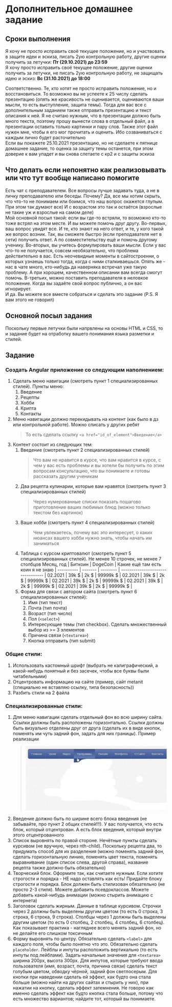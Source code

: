 # Дополнительное домашнее задание

## Сроки выполнения

Я хочу не просто исправить своё текущее положение, но и участвовать в защите идеи и эскиза, писать 2ую контрольную работу, другие оценки получить за летучки: **Пт (29.10.2021) до 23:59**  
Я хочу просто исправить своё текущее положение, другие оценки получить за летучки, не писать 2ую контрольную работу, не защищать идею и эскиз: **Вс (31.10.2021) до 18:00**

Соответственно. Те, кто хотят не просто исправить положение, но и восстановиться. То возможно вы не успеете к 25 числу сделать презентацию (опять же красивость не оценивается, оцениваются ваши мысли, то есть выступление, защита темы). Тогда для вас все с дополнительным заданием также отправить презентацию и текст описания к ней. Я не считаю нужным, что в презентации должно быть много текста, поэтому прошу вынести слова в отдельный файл, а в презентации оставить только картинки и пару слов. Также этот файл нужен мне, чтобы я его мог прочитать и оценить. Ибо созваниваться с каждым лично будет расточительно  
Если вы покажете 25.10.2021 презентацию, но не сделаете к пятнице домашнее задание, то оценка за защиту темы останется, при этом доверие к вам упадет и вы снова слетаете с кр2 и с защиты эскиза

## Что делать если непонятно как реализовывать или что тут вообще написано помогите

Есть чат с преподавателем. Все вопросы лучше задавать туда, а не в личку преподавателю или беседы. Почему? Да, все мы хотим скрыть, что что-то не понимаем или боимся, что наш вопрос окажется глупым. При этом так думают все) И с возрастом это так и остаётся (взрослые не такие уж и взрослые на самом деле)  
Мой основной посыл такой: если вы где-то встряли, то возможно кто-то тоже встрял на этом месте. И вы можете помочь друг другу. Во-первых, ваш вопрос увидят все. И те, кто знают на него ответ, и те, у кого такой же вопрос возник. Так, вы сможете быстро (если преподавателя нет в сети) получить ответ. А по совместительству ещё и помочь другому ученику. Во-вторых, вы учитесь формулировать ваши мысли. Если у вас что-то не получается, совсем необязательно, что проблема действительно в вас. Есть неочевидные моменты в сайтостроенни, о которых узнаешь только тогда, когда с ними сталкиваешься. Опять же - нас в чате много, кто-нибудь да наверняка встречал уже такую проблему. А при хорошем, качественном описании вам всегда смогут помочь. В-третьих, можно поставить преподавателя в неловкое положение. Когда вы задаёте свой вопрос публично, а он вас игнорирует.  
И да. Вы можете все вместе собраться и сделать это задание (P.S. Я вам этого не говорил)

## Основной посыл задания

Поскольку первые летучки были напрвлены на основы HTML и CSS, то и задание будет на отработку вашего понимания языка разметки и стилей.

## Задание

### Создать Angular приложение со следующим наполнением:
1. Сделать меню навигации (смотреть пункт 1 специализированных стилей). Пункты меню:
    1. Введение
    1. Рецепты
    1. Хобби
    1. Крипта
    1. Контакты
1. Меню навигации должно перекидывать на контент (как было в дз или контрольной работе). Можно списать у других ребят
    > То есть сделать ссылку `<a href="id_of_element">Введение</a>`
1. Контент состоит из следующих тем:
    1. Введение (смотреть пункт 2 специализированных стилей)
        > Что вам не нравится в курсе, что вам нравится в курсе, с чем у вас есть проблемы и вы хотели бы получить по этим вопросам консультацию, что вы понимаете и готовы рассказать другим ученикам
    1. Два рецепта кулинарии, которые вам нравятся (смотреть пункт 3 специализированных стилей)
        > Через нумерованные списки показать пошагово приготовление ваших любимых блюд (можно только текстом без картинок)
    1. Ваше хобби (смотреть пункт 4 специализированных стилей)
        > Чем увлекаетесь, почему вас это интересует, о каких нюансах вашего хобби нужно знать, чтобы начать им заниматься
    1. Таблица с курсом криптовалют (смотреть пункт 5 специализированных стилей). Не менее 10 строчек, не менее 7 столбцов
        Месяц, год | Биткоин | DogeCoin | Какие ещё там есть коин я не знаю |
        ---------- | ------- | -------- | --------------------------------- |
        02.2021    | 39k $   | 2k $     | 99999k $                          |
        02.2021    | 39k $   | 2k $     | 99999k $                          |
        02.2021    | 39k $   | 2k $     | 99999k $                          |
        02.2021    | 39k $   | 2k $     | 99999k $                          |
        02.2021    | 39k $   | 2k $     | 99999k $                          |
    1. Форма для связи с автором сайта (смотреть пункт 6 специализированных стилей):
        1. Имя (тип текст)
        1. Почта (тип почта)
        1. Возраст (тип число)
        1. Пол (`<select>`)
        1. Интересующие темы (тип checkbox). Сделать множественный выбор из >= 3 элементов
        1. Причина связи (`<textarea>`)
        1. Кнопка отправить (тип submit)

### Общие стили:
1. Использовать кастомный шрифт (выбрать не калиграфический, а какой-нибудь понятный и без засечек, чтобы все буквы были читабельными)
1. Отцентровать информацию на сайте (пример, сайт metanit (специально не вставляю ссылку, типа безопасность))
1. Разбить стили на 2 файла

### Специализированные стили:
1. Для меню навигации сделать отдельный фон во всю ширину сайта. Ссылки должны быть расположены горизонтально. Ссылки должны быть визуально отделены друг от друга (сделать их в виде кнопок, поменять им чуть задний фон, задать для них границы). Пример реализации
    > ![Пример реализации](/images/Inkedmenu.jpg)
1. Введение должно быть по ширине всего блока введения (не забывайте, про пункт 2 общих стилей!!!). У вас получается, что есть блок, который отцентрован. А есть блок введения, который внутри этого отцентрованного
1. Список выровнять по правой стороне. Нечётные пункты сделать курсивом (не вручную, через nth-child). Поскольку рецепта два, то придумать способ для их разделения (можно поменять задний фон, сделать горизонтальную линию, поменять цвет текста, поменять выравнивание (один список слева, другой справа), название рецепта также должно быть обязательно)
1. Творческий блок. Оформите так, как считаете нужным. Если хотите строгости и порядка - НЕ надо оставлять как есть! Придайте блоку строгости и порядка. Блок должен быть стилизован обязательно (не просто 2-3 стиля). Можете добавить псевдоклассов. Можете добавить какой-нибудь анимации (можно стырить анимацию с интернета)
1. Заголовок сделать жирным. Данные в таблице курсивом. Строчки через 2 должны быть выделены другим цветом (то есть 0 строка, 3 строка, 6 строка, 9 строка). Столбцы через 1 должны быть выделены другим цветом (то есть 0 столбец, 2 столбец, 4 столбец, 6 столбец). Как показывает практика - нагляднее всего менять задний фон, но не делайте его слишком токсичным
1. Форму выровнять по центру. Обязательно сделать `<label>` для каждого поля, чтобы было понятно что это. Обязательно сделать `placeholder`. Лейблы и инпуты расположить вертикально (то есть инпуты под лейблами). Задать начальные значения для `<textarea>` ширина 200px, высота 300px. Для инпутов, которые требуют ввода пользователя (имя, возраст, почта, причина связи) сделать текст голубым цветом, обводку чёрной, задний фон светлосерым. Для кнопки при наведении сделать ей эффект, как будто она стала больше (можно найти на других сайтах и стырить у них), при нажатии на кнопку, сделать эффект затемнения. Не говорю как именно сделать эффект как будто кнопка стала больше, потому что есть множество вариантов; найдите тот, который вы понимаете.

